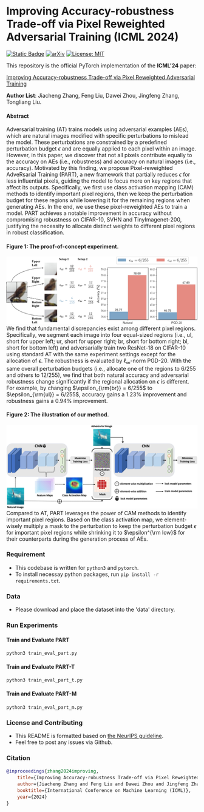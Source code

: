 # Improving Accuracy-robustness Trade-off via Pixel Reweighted Adversarial Training (ICML 2024)

[![Static Badge](https://img.shields.io/badge/Pub-ICML'24-blue)](https://icml.cc/virtual/2024/poster/34324)
[![arXiv](https://img.shields.io/badge/arXiv-2406.00685-b31b1b.svg)](https://arxiv.org/abs/2406.00685) 
[![License: MIT](https://img.shields.io/badge/License-MIT-yellow.svg)](https://opensource.org/licenses/MIT) 

This repository is the official PyTorch implementation of the **ICML'24** paper: 

[Improving Accuracy-robustness Trade-off via Pixel Reweighted Adversarial Training](https://arxiv.org/abs/2406.00685)

**Author List**: Jiacheng Zhang, Feng Liu, Dawei Zhou, Jingfeng Zhang, Tongliang Liu.

#### Abstract
Adversarial training (AT) trains models using adversarial examples (AEs), which are natural images modified with specific perturbations to mislead the model.
These perturbations are constrained by a predefined perturbation budget $\epsilon$ and are equally applied to each pixel within an image. 
However, in this paper, we discover that not all pixels contribute equally to the accuracy on AEs (i.e., robustness) and accuracy on natural images (i.e., accuracy). 
Motivated by this finding, we propose Pixel-reweighted AdveRsarial Training (PART), a new framework that partially reduces $\epsilon$ for less influential pixels, guiding the model to focus more on key regions that affect its outputs.
Specifically, we first use class activation mapping (CAM) methods to identify important pixel regions, then we keep the perturbation budget for these regions while lowering it for the remaining regions when generating AEs. 
In the end, we use these pixel-reweighted AEs to train a model.
PART achieves a notable improvement in accuracy without compromising robustness on CIFAR-10, SVHN and TinyImagenet-200, justifying the necessity to allocate distinct weights to different pixel regions in robust classification. 

#### Figure 1: The proof-of-concept experiment.
![motivation](https://github.com/JiachengZ01/PART/blob/main/images/motivation.jpg)
We find that fundamental discrepancies exist among different pixel regions. Specifically, we segment each image into four equal-sized regions (i.e., ul, short for upper left; ur, short for upper right; br, short for bottom right; bl, short for bottom left) and adversarially train two ResNet-18 on CIFAR-10 using standard AT with the same experiment settings except for the allocation of $\epsilon$. The robustness is evaluated by $\ell_{\infty}$-norm PGD-20. With the same overall perturbation budgets (i.e., allocate one of the regions to $6/255$ and others to $12/255$), we find that both natural accuracy and adversarial robustness change significantly if the regional allocation on $\epsilon$ is different. For example, by changing $\epsilon_{\rm{br}} = 6/255$ to $\epsilon_{\rm{ul}} = 6/255$, accuracy gains a 1.23\% improvement and robustness gains a 0.94\% improvement.

#### Figure 2: The illustration of our method.
![pipeline](https://github.com/JiachengZ01/PART/blob/main/images/pipeline.jpg)
Compared to AT, PART leverages the power of CAM methods to identify important pixel regions. Based on the class activation map, we element-wisely multiply a mask to the perturbation to keep the perturbation budget $\epsilon$ for important pixel regions while shrinking it to $\epsilon^{\rm low}$ for their counterparts during the generation process of AEs.

### Requirement
- This codebase is written for ```python3``` and ```pytorch```.
- To install necessay python packages, run ```pip install -r requirements.txt```.

### Data
- Please download and place the dataset into the 'data' directory.

### Run Experiments
#### Train and Evaluate PART
```
python3 train_eval_part.py
```
#### Train and Evaluate PART-T
```
python3 train_eval_part_t.py
```

#### Train and Evaluate PART-M
```
python3 train_eval_part_m.py
```

### License and Contributing
- This README is formatted based on [the NeurIPS guideline](https://github.com/paperswithcode/releasing-research-code).
- Feel free to post any issues via Github.

### Citation
```bibtex
@inproceedings{zhang2024improving,
    title={Improving Accuracy-robustness Trade-off via Pixel Reweighted Adversarial Training}, 
    author={Jiacheng Zhang and Feng Liu and Dawei Zhou and Jingfeng Zhang and Tongliang Liu},
    booktitle={International Conference on Machine Learning (ICML)},
    year={2024}
}
```
